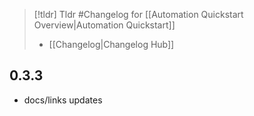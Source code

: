 > [!tldr] Tldr #Changelog for [[Automation Quickstart Overview|Automation Quickstart]]
> -  [[Changelog|Changelog Hub]]

## 0.3.3

- docs/links updates